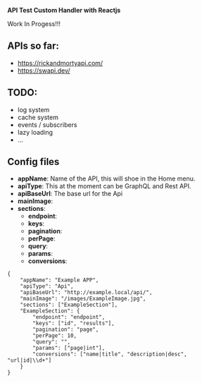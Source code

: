 **API Test Custom Handler with Reactjs**

Work In Progess!!!


## APIs so far:

-   https://rickandmortyapi.com/
-   https://swapi.dev/

## TODO:

- log system
- cache system
- events / subscribers
- lazy loading
- ...

## Config files

- **appName**: Name of the API, this will shoe in the Home menu.
- **apiType**: This at the moment can be GraphQL and Rest API.
- **apiBaseUrl**: The base url for the Api
- **mainImage**:
- **sections**:
    - **endpoint**:
    - **keys**:
    - **pagination**:
    - **perPage**:
    - **query**:
    - **params**:
    - **conversions**:

```
{
    "appName": "Example APP",
    "apiType": "Api",
    "apiBaseUrl": "http://example.local/api/",
    "mainImage": "/images/ExampleImage.jpg",
    "sections": ["ExampleSection"],
    "ExampleSection": {
        "endpoint": "endpoint",
        "keys": ["id", "results"],
        "pagination": "page",
        "perPage": 10,
        "query": "",
        "params": ["page|int"],
        "conversions": ["name|title", "description|desc", "url|id|\\d+"]
    }
}
```

